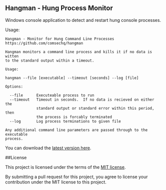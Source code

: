 Hangman - Hung Process Monitor
---

Windows console application to detect and restart hung console processes. 

Usage:

```
Hangman - Monitor for Hung Command Line Processes
https://github.com/comsechq/hangman

Hangman monitors a command line process and kills it if no data is witten
to the standard output within a timeout.

Usage:

hangman --file [executable] --timeout [seconds] --log [file]

Options:

  --file      Executeable process to run
  --timeout   Timeout in seconds.  If no data is recieved on either the
              standard output or standard error within this period, then
              the process is forcably terminated
  --log       Log process terminations to given file

Any additional command line parameters are passed through to the executable
process.
```

You can download the [latest version here][1].

##License

This project is licensed under the terms of the [MIT license](https://github.com/comsechq/hangman/blob/master/LICENSE.txt). 

By submitting a pull request for this project, you agree to license your contribution under the MIT license to this project.

[1]: https://github.com/comsechq/hangman/releases "Releases"